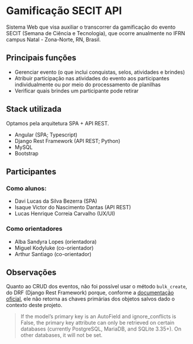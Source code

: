# Gamificação SECIT API

Sistema Web que visa auxiliar o transcorrer da gamificação do evento SECIT (Semana de Ciência e Tecnologia), que ocorre
anualmente no IFRN campus Natal - Zona-Norte, RN, Brasil.

## Principais funções

- Gerenciar evento (o que inclui conquistas, selos, atividades e brindes)
- Atribuir participação nas atividades do evento aos participantes individualmente ou por meio do processamento de
  planilhas
- Verificar quais brindes um participante pode retirar

## Stack utilizada

Optamos pela arquitetura SPA + API REST.

- Angular (SPA; Typescript)
- Django Rest Framework (API REST; Python)
- MySQL
- Bootstrap

## Participantes

### Como alunos:

- Davi Lucas da Silva Bezerra (SPA)
- Isaque Victor do Nascimento Dantas (API REST)
- Lucas Henrique Correia Carvalho (UX/UI)

### Como orientadores

- Alba Sandyra Lopes (orientadora)
- Miguel Kodyluke (co-orientador)
- Arthur Santiago (co-orientador)

## Observações

Quanto ao CRUD dos eventos, não foi possível usar o método `bulk_create`, do DRF (Django Rest Framework) porque,
conforme a [documentação oficial](https://docs.djangoproject.com/en/5.1/ref/models/querysets/), ele não retorna as
chaves primárias dos objetos salvos dado o contexto deste projeto.

> If the model’s primary key is an AutoField and ignore_conflicts is False, the primary key attribute can only be
> retrieved on certain databases (currently PostgreSQL, MariaDB, and SQLite 3.35+). On other databases, it will not be
> set.
